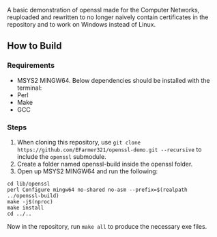 A basic demonstration of openssl made for the Computer Networks, reuploaded and rewritten to no longer naively contain certificates in the repository and to work on Windows instead of Linux.

## How to Build

### Requirements

- MSYS2 MINGW64. Below dependencies should be installed with the terminal:
- Perl
- Make
- GCC

### Steps

1. When cloning this repository, use `git clone https://github.com/EFarmer321/openssl-demo.git --recursive` to include the `openssl` submodule.
2. Create a folder named openssl-build inside the openssl folder.
3. Open up MSYS2 MINGW64 and run the following:

```
cd lib/openssl
perl Configure mingw64 no-shared no-asm --prefix=$(realpath ../openssl-build)
make -j$(nproc)
make install
cd ../..
```

Now in the repository, run `make all` to produce the necessary exe files.
